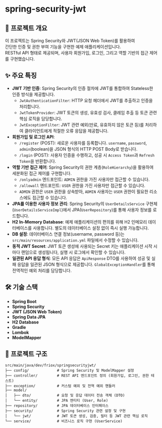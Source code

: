 # spring-security-jwt

## 🚀 프로젝트 개요
이 프로젝트는 Spring Security와 JWT(JSON Web Token)를 활용하여  
간단한 인증 및 권한 부여 기능을 구현한 예제 애플리케이션입니다.  
RESTful API 형태로 제공되며, 사용자 회원가입, 로그인, 그리고 역할 기반의 접근 제어를 구현했습니다.

## ✨ 주요 특징
*   **JWT 기반 인증**: Spring Security의 인증 절차에 JWT를 통합하여 Stateless한 인증 방식을 제공합니다.
    *   `JwtAuthenticationFilter`: HTTP 요청 헤더에서 JWT를 추출하고 인증을 처리합니다.
    *   `JwtTokenProvider`: JWT 토큰의 생성, 유효성 검사, 클레임 추출 등 토큰 관련 핵심 로직을 담당합니다.
    *   `JwtExceptionFilter`: JWT 관련 예외(만료, 유효하지 않은 토큰 등)를 처리하여 클라이언트에게 적절한 오류 응답을 제공합니다.
*   **회원가입 및 로그인 API**:
    *   `/register` (POST): 새로운 사용자를 등록합니다. `username`, `password`, `admin`(boolean)을 JSON 형식의 HTTP POST Body로 받습니다.
    *   `/login` (POST): 사용자 인증을 수행하고, 성공 시 `Access Token`과 `Refresh Token`을 반환합니다.
*   **역할 기반 접근 제어**: Spring Security의 권한 계층(`RoleHierarchy`)을 활용하여 세분화된 접근 제어를 구현합니다.
    *   `/onlyadmin` 엔드포인트: `ADMIN` 권한을 가진 사용자만 접근할 수 있습니다.
    *   `/allowall` 엔드포인트: `USER` 권한을 가진 사용자만 접근할 수 있습니다.
    *   `ADMIN` 권한은 `USER` 권한을 상속받아, `ADMIN` 사용자는 `USER` 권한이 필요한 리소스에도 접근할 수 있습니다.
*   **JPA를 이용한 사용자 정보 관리**: Spring Security의 `UserDetailsService` 구현체(`UserDetailsServiceImpl`)에서 JPA(`UserRepository`)를 통해 사용자 정보를 로드합니다.
*   **H2 In-Memory Database**: 예제 애플리케이션의 편의를 위해 H2 인메모리 데이터베이스를 사용합니다. 별도의 데이터베이스 설정 없이 즉시 실행 가능합니다.
*   **DB 설정**: 데이터베이스 연결 정보(username, password 등)는 `src/main/resources/application.yml` 파일에서 수정할 수 있습니다.
*   **동적 JWT Secret**: JWT 토큰 생성에 사용되는 Secret 키는 애플리케이션 시작 시마다 랜덤으로 생성됩니다, 실행 시 로그에서 확인할 수 있습니다.
*   **일관된 API 응답 형식**: 모든 API 응답은 `ApiResponse` DTO를 사용하여 성공 및 실패 응답을 일관된 JSON 형식으로 제공합니다. `GlobalExceptionHandler`를 통해 전역적인 예외 처리를 담당합니다.

## 🛠️ 기술 스택
*   **Spring Boot**
*   **Spring Security**
*   **JWT (JSON Web Token)**
*   **Spring Data JPA**
*   **H2 Database**
*   **Gradle**
*   **Lombok**
*   **ModelMapper**

## 📂 프로젝트 구조
```
src/main/java/dev/friox/springsecurityjwt/
├── config/             # Spring Security 및 ModelMapper 설정
├── controller/         # REST API 엔드포인트 정의 (회원가입, 로그인, 권한 테스트)
├── exception/          # 커스텀 예외 및 전역 예외 핸들러
├── model/
│   ├── dto/            # 요청 및 응답 데이터 전송 객체 (DTO)
│   └── entity/         # JPA 엔티티 (User, Role)
├── repository/         # JPA 데이터베이스 인터페이스
├── security/           # Spring Security 관련 설정 및 구현
│   └── jwt/            # JWT 토큰 생성, 검증, 필터 등 JWT 관련 핵심 로직
└── service/            # 비즈니스 로직 구현 (UserService)